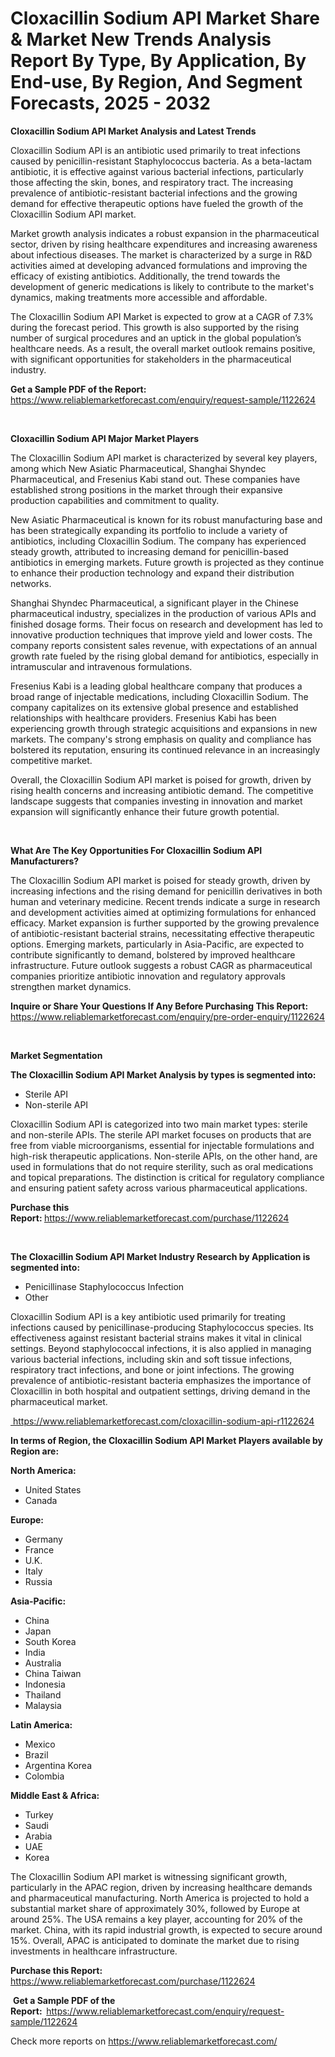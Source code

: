 <p><h1>Cloxacillin Sodium API Market Share & Market New Trends Analysis Report By Type, By Application, By End-use, By Region, And Segment Forecasts, 2025 - 2032</h1></p><p><strong>Cloxacillin Sodium API Market Analysis and Latest Trends</strong></p>
<p><p>Cloxacillin Sodium API is an antibiotic used primarily to treat infections caused by penicillin-resistant Staphylococcus bacteria. As a beta-lactam antibiotic, it is effective against various bacterial infections, particularly those affecting the skin, bones, and respiratory tract. The increasing prevalence of antibiotic-resistant bacterial infections and the growing demand for effective therapeutic options have fueled the growth of the Cloxacillin Sodium API market.</p><p>Market growth analysis indicates a robust expansion in the pharmaceutical sector, driven by rising healthcare expenditures and increasing awareness about infectious diseases. The market is characterized by a surge in R&D activities aimed at developing advanced formulations and improving the efficacy of existing antibiotics. Additionally, the trend towards the development of generic medications is likely to contribute to the market's dynamics, making treatments more accessible and affordable.</p><p>The Cloxacillin Sodium API Market is expected to grow at a CAGR of 7.3% during the forecast period. This growth is also supported by the rising number of surgical procedures and an uptick in the global population’s healthcare needs. As a result, the overall market outlook remains positive, with significant opportunities for stakeholders in the pharmaceutical industry.</p></p>
<p><strong>Get a Sample PDF of the Report:&nbsp;</strong> <a href="https://www.reliablemarketforecast.com/enquiry/request-sample/1122624?utm_campaign=2124&utm_medium=2&utm_source=Github&utm_content=ia&utm_term=05022025&utm_id=cloxacillin-sodium-api">https://www.reliablemarketforecast.com/enquiry/request-sample/1122624</a></p>
<p>&nbsp;</p>
<p><strong>Cloxacillin Sodium API Major Market Players</strong></p>
<p><p>The Cloxacillin Sodium API market is characterized by several key players, among which New Asiatic Pharmaceutical, Shanghai Shyndec Pharmaceutical, and Fresenius Kabi stand out. These companies have established strong positions in the market through their expansive production capabilities and commitment to quality.</p><p>New Asiatic Pharmaceutical is known for its robust manufacturing base and has been strategically expanding its portfolio to include a variety of antibiotics, including Cloxacillin Sodium. The company has experienced steady growth, attributed to increasing demand for penicillin-based antibiotics in emerging markets. Future growth is projected as they continue to enhance their production technology and expand their distribution networks.</p><p>Shanghai Shyndec Pharmaceutical, a significant player in the Chinese pharmaceutical industry, specializes in the production of various APIs and finished dosage forms. Their focus on research and development has led to innovative production techniques that improve yield and lower costs. The company reports consistent sales revenue, with expectations of an annual growth rate fueled by the rising global demand for antibiotics, especially in intramuscular and intravenous formulations.</p><p>Fresenius Kabi is a leading global healthcare company that produces a broad range of injectable medications, including Cloxacillin Sodium. The company capitalizes on its extensive global presence and established relationships with healthcare providers. Fresenius Kabi has been experiencing growth through strategic acquisitions and expansions in new markets. The company's strong emphasis on quality and compliance has bolstered its reputation, ensuring its continued relevance in an increasingly competitive market.</p><p>Overall, the Cloxacillin Sodium API market is poised for growth, driven by rising health concerns and increasing antibiotic demand. The competitive landscape suggests that companies investing in innovation and market expansion will significantly enhance their future growth potential.</p></p>
<p>&nbsp;</p>
<p><strong>What Are The Key Opportunities For Cloxacillin Sodium API Manufacturers?</strong></p>
<p><p>The Cloxacillin Sodium API market is poised for steady growth, driven by increasing infections and the rising demand for penicillin derivatives in both human and veterinary medicine. Recent trends indicate a surge in research and development activities aimed at optimizing formulations for enhanced efficacy. Market expansion is further supported by the growing prevalence of antibiotic-resistant bacterial strains, necessitating effective therapeutic options. Emerging markets, particularly in Asia-Pacific, are expected to contribute significantly to demand, bolstered by improved healthcare infrastructure. Future outlook suggests a robust CAGR as pharmaceutical companies prioritize antibiotic innovation and regulatory approvals strengthen market dynamics.</p></p>
<p><strong>Inquire or Share Your Questions If Any Before Purchasing This Report:</strong> <a href="https://www.reliablemarketforecast.com/enquiry/pre-order-enquiry/1122624?utm_campaign=2124&utm_medium=2&utm_source=Github&utm_content=ia&utm_term=05022025&utm_id=cloxacillin-sodium-api">https://www.reliablemarketforecast.com/enquiry/pre-order-enquiry/1122624</a></p>
<p>&nbsp;</p>
<p><strong>Market Segmentation</strong></p>
<p><strong>The Cloxacillin Sodium API Market Analysis by types is segmented into:</strong></p>
<p><ul><li>Sterile API</li><li>Non-sterile API</li></ul></p>
<p><p>Cloxacillin Sodium API is categorized into two main market types: sterile and non-sterile APIs. The sterile API market focuses on products that are free from viable microorganisms, essential for injectable formulations and high-risk therapeutic applications. Non-sterile APIs, on the other hand, are used in formulations that do not require sterility, such as oral medications and topical preparations. The distinction is critical for regulatory compliance and ensuring patient safety across various pharmaceutical applications.</p></p>
<p><strong>Purchase this Report:&nbsp;</strong><a href="https://www.reliablemarketforecast.com/purchase/1122624?utm_campaign=2124&utm_medium=2&utm_source=Github&utm_content=ia&utm_term=05022025&utm_id=cloxacillin-sodium-api">https://www.reliablemarketforecast.com/purchase/1122624</a></p>
<p>&nbsp;</p>
<p><strong>The Cloxacillin Sodium API Market Industry Research by Application is segmented into:</strong></p>
<p><ul><li>Penicillinase Staphylococcus Infection</li><li>Other</li></ul></p>
<p><p>Cloxacillin Sodium API is a key antibiotic used primarily for treating infections caused by penicillinase-producing Staphylococcus species. Its effectiveness against resistant bacterial strains makes it vital in clinical settings. Beyond staphylococcal infections, it is also applied in managing various bacterial infections, including skin and soft tissue infections, respiratory tract infections, and bone or joint infections. The growing prevalence of antibiotic-resistant bacteria emphasizes the importance of Cloxacillin in both hospital and outpatient settings, driving demand in the pharmaceutical market.</p></p>
<p><a href="https://www.reliablemarketforecast.com/cloxacillin-sodium-api-r1122624?utm_campaign=2124&utm_medium=2&utm_source=Github&utm_content=ia&utm_term=05022025&utm_id=cloxacillin-sodium-api">&nbsp;https://www.reliablemarketforecast.com/cloxacillin-sodium-api-r1122624</a></p>
<p><strong>In terms of Region, the Cloxacillin Sodium API Market Players available by Region are:</strong></p>
<p>
    <p> <strong> North America: </strong>
        <ul>
            <li>United States</li>
            <li>Canada</li>
        </ul>
        </p> 
    <p> <strong> Europe: </strong>
        <ul>
            <li>Germany</li>
            <li>France</li>
            <li>U.K.</li>
            <li>Italy</li>
            <li>Russia</li>
        </ul>
        </p> 
    <p> <strong> Asia-Pacific: </strong>
        <ul>
            <li>China</li>
            <li>Japan</li>
            <li>South Korea</li>
            <li>India</li>
            <li>Australia</li>
            <li>China Taiwan</li>
            <li>Indonesia</li>
            <li>Thailand</li>
            <li>Malaysia</li>
        </ul>
        </p> 
    <p> <strong> Latin America: </strong>
        <ul>
            <li>Mexico</li>
            <li>Brazil</li>
            <li>Argentina Korea</li>
            <li>Colombia</li>
        </ul>
        </p> 
    <p> <strong> Middle East & Africa: </strong>
        <ul>
            <li>Turkey</li>
            <li>Saudi</li>
            <li>Arabia</li>
            <li>UAE</li>
            <li>Korea</li>
        </ul>
    </p>
    </p>
<p><p>The Cloxacillin Sodium API market is witnessing significant growth, particularly in the APAC region, driven by increasing healthcare demands and pharmaceutical manufacturing. North America is projected to hold a substantial market share of approximately 30%, followed by Europe at around 25%. The USA remains a key player, accounting for 20% of the market. China, with its rapid industrial growth, is expected to secure around 15%. Overall, APAC is anticipated to dominate the market due to rising investments in healthcare infrastructure.</p></p>
<p><strong>Purchase this Report: </strong><a href="https://www.reliablemarketforecast.com/purchase/1122624?utm_campaign=2124&utm_medium=2&utm_source=Github&utm_content=ia&utm_term=05022025&utm_id=cloxacillin-sodium-api">https://www.reliablemarketforecast.com/purchase/1122624</a></p>
<p>&nbsp;<strong>Get a Sample PDF of the Report:&nbsp;&nbsp;</strong><a href="https://www.reliablemarketforecast.com/enquiry/request-sample/1122624?utm_campaign=2124&utm_medium=2&utm_source=Github&utm_content=ia&utm_term=05022025&utm_id=cloxacillin-sodium-api">https://www.reliablemarketforecast.com/enquiry/request-sample/1122624</a></p>
<p><strong></strong></p>
<p>Check more reports on <a href="https://www.reliablemarketforecast.com/?utm_campaign=2124&utm_medium=2&utm_source=Github&utm_content=ia&utm_term=05022025&utm_id=cloxacillin-sodium-api">https://www.reliablemarketforecast.com/</a></p>
